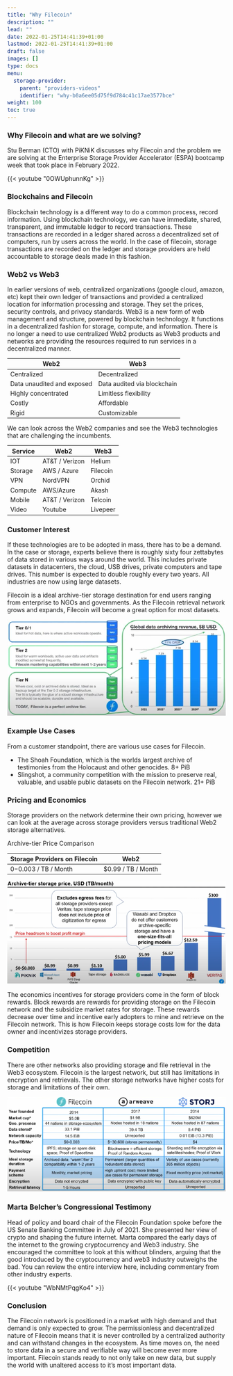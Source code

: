 ```yaml
---
title: "Why Filecoin"
description: ""
lead: ""
date: 2022-01-25T14:41:39+01:00
lastmod: 2022-01-25T14:41:39+01:00
draft: false
images: []
type: docs
menu:
  storage-provider:
    parent: "providers-videos"
    identifier: "why-b0a6ee05d75f9d784c41c17ae3577bce"
weight: 100
toc: true
---
```


### Why Filecoin and what are we solving?

Stu Berman (CTO) with PiKNiK discusses why Filecoin and the problem we are solving at the Enterprise Storage Provider Accelerator (ESPA) bootcamp week that took place in February 2022. 

{{< youtube "0OWUphunnKg" >}}

### Blockchains and Filecoin

Blockchain technology is a different way to do a common process, record information. Using blockchain technology, we can have immediate, shared, transparent, and immutable ledger to record transactions. These transactions are recorded in a ledger shared across a decentralized set of computers, run by users across the world. In the case of filecoin, storage transactions are recorded on the ledger and storage providers are held accountable to storage deals made in this fashion.

### Web2 vs Web3

 In earlier versions of web, centralized organizations (google cloud, amazon, etc) kept their own ledger of transactions and provided a centralized location for information processing and storage. They set the prices, security controls, and privacy standards. Web3 is a new form of web management and structure, powered by blockchain technology. It functions in a decentralized fashion for storage, compute, and information. There is no longer a need to use centralized Web2 products as Web3 products and networks are providing the resources required to run services in a decentralized manner.

| Web2 | Web3 |
| --- | --- |
| Centralized | Decentralized |
| Data unaudited and exposed | Data audited via blockchain |
| Highly concentrated | Limitless flexibility |
| Costly | Affordable |
| Rigid | Customizable |

We can look across the Web2 companies and see the Web3 technologies that are challenging the incumbents.

| Service | Web2 | Web3 |
| --- | --- | --- |
| IOT | AT&T / Verizon | Helium |
| Storage | AWS / Azure | Filecoin |
| VPN | NordVPN | Orchid |
| Compute | AWS/Azure | Akash |
| Mobile | AT&T / Verizon | Telcoin |
| Video | Youtube | Livepeer |

### Customer Interest

If these technologies are to be adopted in mass, there has to be a demand. In the case or storage, experts believe there is roughly sixty four zettabytes of data stored in various ways around the world. This includes private datasets in datacenters, the cloud, USB drives, private computers and tape drives. This number is expected to double roughly every two years. All industries are now using large datasets.

Filecoin is a ideal archive-tier storage destination for end users ranging from enterprise to NGOs and governments. As the Filecoin retrieval network grows and expands, Filecoin will become a great option for most datasets.

![Graph1](1.jpg)

### Example Use Cases

From a customer standpoint, there are various use cases for Filecoin.

- The Shoah Foundation, which is the worlds largest archive of testimonies from the Holocaust and other genocides. 8+ PiB
- Slingshot, a community competition with the mission to preserve real, valuable, and usable public datasets on the Filecoin network. 21+ PiB

### Pricing and Economics

Storage providers on the network determine their own pricing, however we can look at the average across storage providers versus traditional Web2 storage alternatives.

Archive-tier Price Comparison

| Storage Providers on Filecoin | Web2 |
| --- | --- |
| $0-$0.003 / TB / Month | $0.99 / TB / Month |

![graph2](2.png)

The economics incentives for storage providers come in the form of block rewards. Block rewards are rewards for providing storage on the Filecoin network and the subsidize market rates for storage. These rewards decrease over time and incentive early adopters to mine and retrieve on the Filecoin network. This is how Filecoin keeps storage costs low for the data owner and incentivizes storage providers.

### Competition

There are other networks also providing storage and file retrieval in the Web3 ecosystem. Filecoin is the largest network, but still has limitations in encryption and retrievals. The other storage networks have higher costs for storage and limitations of their own.

![graph3](3.png)

### Marta Belcher’s Congressional Testimony

Head of policy and board chair of the Filecoin Foundation spoke before the US Senate Banking Committee in July of 2021. She presented her view of crypto and shaping the future internet. Marta compared the early days of the internet to the growing cryptocurrency and Web3 industry. She encouraged the committee to look at this without blinders, arguing that the good introduced by the cryptocurrency and web3 industry outweighs the bad. You can review the entire interview here, including commentary from other industry experts.

{{< youtube "WbNMtPqgKo4" >}}

### Conclusion

The Filecoin network is positioned in a market with high demand and that demand is only expected to grow. The permissionless and decentralized nature of Filecoin means that it is never controlled by a centralized authority and can withstand changes in the ecosystem. As time moves on, the need to store data in a secure and verifiable way will become ever more important. Filecoin stands ready to not only take on new data, but supply the world with unaltered access to it’s most important data.

